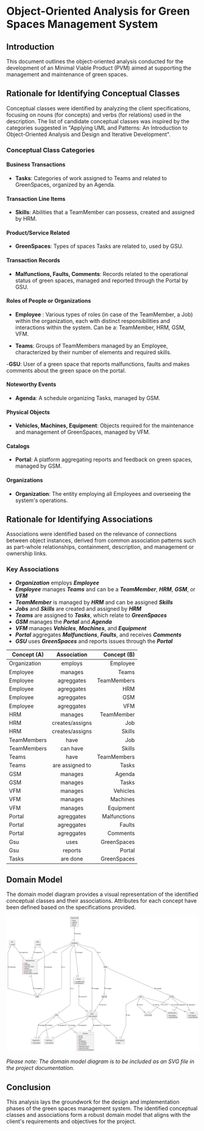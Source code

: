 # Object-Oriented Analysis for Green Spaces Management System

## Introduction

This document outlines the object-oriented analysis conducted for the development of an Minimal Viable Product (PVM) aimed at supporting the management and maintenance of green spaces. 

## Rationale for Identifying Conceptual Classes

Conceptual classes were identified by analyzing the client specifications, focusing on nouns (for concepts) and verbs (for relations) used in the description. The list of candidate conceptual classes was inspired by the categories suggested in "Applying UML and Patterns: An Introduction to Object-Oriented Analysis and Design and Iterative Development".

### Conceptual Class Categories

#### Business Transactions


- **Tasks**: Categories of work assigned to Teams and related to GreenSpaces, organized by an Agenda.

#### Transaction Line Items

- **Skills**: Abilities that a TeamMember can possess, created and assigned by HRM.

#### Product/Service Related

- **GreenSpaces**: Types of spaces Tasks are related to, used by GSU.

#### Transaction Records

- **Malfunctions, Faults, Comments**: Records related to the operational status of green spaces, managed and reported through the Portal by GSU.

#### Roles of People or Organizations

- **Employee** : Various types of roles (in case of the TeamMember, a Job) within the organization, each with distinct responsibilities and interactions within the system. Can be a: TeamMember, HRM, GSM, VFM.


- **Teams**: Groups of TeamMembers managed by an Employee, characterized by their number of elements and required skills.

-**GSU**: User of a green space that reports malfunctions, faults and makes comments about the green space on the portal.


#### Noteworthy Events

- **Agenda**: A schedule organizing Tasks, managed by GSM.

#### Physical Objects

- **Vehicles, Machines, Equipment**: Objects required for the maintenance and management of GreenSpaces, managed by VFM.

#### Catalogs

- **Portal**: A platform aggregating reports and feedback on green spaces, managed by GSM.

#### Organizations

- **Organization**: The entity employing all Employees and overseeing the system's operations.

## Rationale for Identifying Associations

Associations were identified based on the relevance of connections between object instances, derived from common association patterns such as part-whole relationships, containment, description, and management or ownership links.

### Key Associations

* **_Organization_** employs **_Employee_**
* **_Employee_** manages **_Teams_** and can be a **_TeamMember_**, **_HRM_**, **_GSM_**, or **_VFM_**
* **_TeamMember_** is managed by **_HRM_** and can be assigned **_Skills_**
* **_Jobs_** and **_Skills_** are created and assigned by **_HRM_**
* **_Teams_** are assigned to **_Tasks_**, which relate to **_GreenSpaces_**
* **_GSM_** manages the **_Portal_** and **_Agenda_**
* **_VFM_** manages **_Vehicles_**, **_Machines_**, and **_Equipment_**
* **_Portal_** aggregates **_Malfunctions_**, **_Faults_**, and receives **_Comments_**
* **_GSU_** uses **_GreenSpaces_** and reports issues through the **_Portal_**


| Concept (A) 		  | Association   	 |  Concept (B) |
|-----------------|:---------------:|-------------:|
| Organization  	 | employs    		 	 |     Employee |
| Employee        |     manages     |        Teams |
| Employee        |   agreggates    |  TeamMembers |
| Employee        |   agreggates    |          HRM |
| Employee        |   agreggates    |          GSM |
| Employee        |   agreggates    |          VFM |
| HRM             |     manages     |   TeamMember |
| HRM             | creates/assigns |          Job |
| HRM             | creates/assigns |       Skills |
| TeamMembers     |      have       |          Job |
| TeamMembers     |    can have     |       Skills |
| Teams           | have |  TeamMembers |
| Teams           | are assigned to |        Tasks |
| GSM             | manages |       Agenda |
| GSM             | manages |        Tasks |
| VFM             | manages |     Vehicles |
| VFM             | manages |     Machines |
| VFM             | manages |    Equipment |
| Portal          | agreggates | Malfunctions |
| Portal          | agreggates |       Faults |
| Portal          | agreggates |     Comments |
| Gsu             | uses | GreenSpaces |
| Gsu             | reports | Portal |
| Tasks           | are done | GreenSpaces |
## Domain Model

The domain model diagram provides a visual representation of the identified conceptual classes and their associations. Attributes for each concept have been defined based on the specifications provided.

![Domain Model](svg/project-domain-model.svg)

*Please note: The domain model diagram is to be included as an SVG file in the project documentation.*

## Conclusion

This analysis lays the groundwork for the design and implementation phases of the green spaces management system. The identified conceptual classes and associations form a robust domain model that aligns with the client's requirements and objectives for the project.
